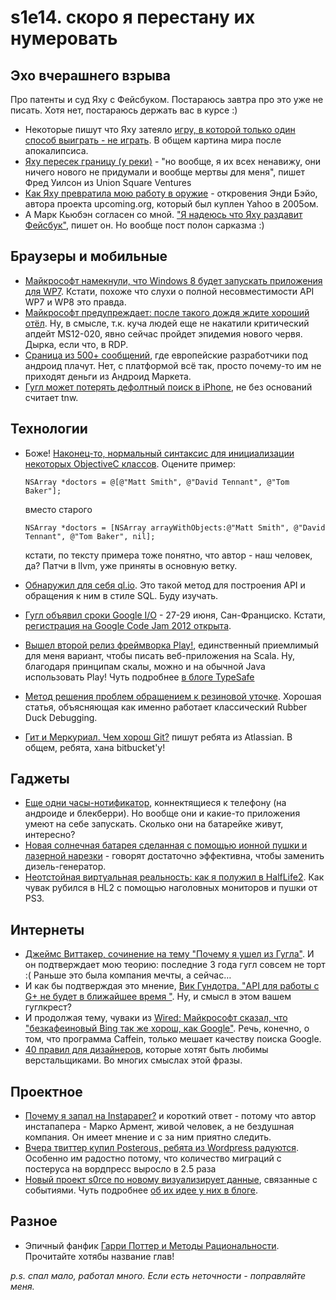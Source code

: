 # s1e14. скоро я перестану их нумеровать

## Эхо вчерашнего взрыва
Про патенты и суд Яху с Фейсбуком. Постараюсь завтра про это уже не писать. Хотя нет, постараюсь держать вас в курсе :)

* Некоторые пишут что Яху затеяло [игру, в которой только один способ выиграть - не играть](http://www.feld.com/wp/archives/2012/03/games-where-the-only-winning-move-is-not-to-play.html). В общем картина мира после апокалипсиса.
* [Яху пересек границу (у реки)](http://www.avc.com/a_vc/2012/03/yahoo-crosses-the-line.html) - "но вообще, я их всех ненавижу, они ничего нового не придумали и вообще мертвы для меня", пишет Фред Уилсон из Union Square Ventures
* [Как Яху превратила мою работу в оружие](http://www.wired.com/epicenter/2012/03/opinion-baio-yahoo-patent-lie/) - откровения Энди Бэйо, автора проекта upcoming.org, который был куплен Yahoo в 2005ом.
* А Марк Кьюбэн согласен со мной. ["Я надеюсь что Яху раздавит Фейсбук"](http://blogmaverick.com/2012/03/13/i-hope-yahoo-crushes-facebook-in-its-patent-suit/), пишет он. Но вообще пост полон сарказма :)

## Браузеры и мобильные
* [Майкрософт намекнули, что Windows 8 будет запускать приложения для WP7](http://www.extremetech.com/computing/122289-microsoft-hints-that-windows-8-will-run-windows-phone-7-apps). Кстати, похоже что слухи о полной несовместимости API WP7 и WP8 это правда.
* [Майкрософт предупреждает: после такого дождя ждите хороший отёл](http://www.zdnet.com/blog/security/microsoft-warns-expect-exploits-for-critical-windows-worm-hole/10745). Ну, в смысле, т.к. куча людей еще не накатили критический апдейт MS12-020, явно сейчас пройдет эпидемия нового червя. Дырка, если что, в RDP.
* [Сраница из 500+ сообщений](https://groups.google.com/a/googleproductforums.com/forum/#!category-topic/checkout-merchant/selling-with-google-checkout/AM5NpAx6wpw), где европейские разработчики под андроид плачут. Нет, с платформой всё так, просто почему-то им не приходят деньги из Андроид Маркета.
* [Гугл может потерять дефолтный поиск в iPhone](http://thenextweb.com/apple/2012/03/13/the-ftc-subpoena-of-apple-could-spell-the-end-of-googles-default-search-status-on-the-iphone/), не без оснований считает tnw.


## Технологии
* Боже! [Наконец-то, нормальный синтаксис для инициализации некоторых ObjectiveC классов](http://deallocatedobjects.com/posts/new-objective-c-literal-syntax-for-nsarray,-nsdictionary-&-nsnumber). Оцените пример:

  `NSArray *doctors = @[@"Matt Smith", @"David Tennant", @"Tom Baker"];`

  вместо старого

  `NSArray *doctors = [NSArray arrayWithObjects:@"Matt Smith", @"David Tennant", @"Tom Baker", nil];`

  кстати, по тексту примера тоже понятно, что автор - наш человек, да? Патчи в llvm, уже приняты в основную ветку.

* [Обнаружил для себя ql.io](http://ql.io/). Это такой метод для построения API и обращения к ним в стиле SQL. Буду изучать.
* [Гугл объявил сроки Google I/O](https://developers.google.com/events/io/) - 27-29 июня, Сан-Франциско. Кстати, [регистрация на Google Code Jam 2012 открыта](http://code.google.com/codejam/).
* [Вышел второй релиз фреймворка Play!](http://www.playframework.org/), единственный приемлимый для меня вариант, чтобы писать веб-приложения на Scala. Ну, благодаря принципам скалы, можно и на обычной Java использовать Play! Чуть подробнее [в блоге TypeSafe](http://blog.typesafe.com/introducing-play-20)
* [Метод решения проблем обращением к резиновой уточке](http://www.codinghorror.com/blog/2012/03/rubber-duck-problem-solving.html). Хорошая статья, объясняющая как именно работает классический Rubber Duck Debugging.
* [Гит и Меркуриал. Чем хорош Git?](http://blogs.atlassian.com/2012/03/git-vs-mercurial-why-git/) пишут ребята из Atlassian. В общем, ребята, хана bitbucket'у!

## Гаджеты
* [Еще одни часы-нотификатор](http://www.getinpulse.com/), коннектящиеся к телефону (на андроиде и блекберри). Но вообще они и какие-то приложения умеют на себе запускать. Сколько они на батарейке живут, интересно?
* [Новая солнечная батарея сделанная с помощью ионной пушки и лазерной нарезки](http://www.extremetech.com/extreme/122231-solar-panels-made-with-ion-cannon-are-cheap-enough-to-challenge-fossil-fuels) - говорят достаточно эффективна, чтобы заменить дизель-генератор.
* [Неотстойная виртуальная реальность: как я полужил в HalfLife2](http://arstechnica.com/gaming/news/2012/03/virtual-reality-that-doesnt-suck-my-time-inside-half-life-2.ars). Как чувак рубился в HL2 с помощью наголовных мониторов и пушки от PS3.

## Интернеты

* [Джеймс Виттакер, сочинение на тему "Почему я ушел из Гугла"](http://blogs.msdn.com/b/jw_on_tech/archive/2012/03/13/why-i-left-google.aspx). И он подтверждает мою теорию: последние 3 года гугл совсем не торт :( Раньше это была компания мечты, а сейчас…
* И как бы подтверждая это мнение, [Вик Гундотра, "API для работы с G+ не будет в ближайшее время "](http://siliconfilter.com/googles-vic-gundotra-majority-of-content-shared-on-google-is-not-public-readwrite-api-not-coming-anytime-soon/). Ну, и смысл в этом вашем гуглкрест?
* И продолжая тему, чуваки из [Wired: Майкрософт сказал, что "безкaфеиновый Bing так же хорош, как Google"](http://www.wired.com/wiredenterprise/2012/03/microsoft-bing-v-google/). Речь, конечно, о том, что программа Caffein, только мешает качеству поиска Google.
* [40 правил для дизайнеров](http://photoshopetiquette.com/), которые хотят быть любимы верстальщиками. Во многих смыслах этой фразы.

## Проектное
* [Почему я запал на Instapaper?](http://www.elezea.com/2012/03/sticking-with-instapaper/) и короткий ответ - потому что автор инстапапера - Марко Армент, живой человек, а не бездушная компания. Он имеет мнение и с за ним приятно следить.
* [Вчера твиттер купил Posterous, ребята из Wordpress радуются](http://en.blog.wordpress.com/2012/03/13/posterous-joins-twitter/). Особенно им радостно потому, что количество миграций с постеруса на вордпресс выросло в 2.5 раза
* [Новый проект s0rce по новому визуализирует данные](http://s0rce.com/issue-event/republican-primary), связанные с событиями. Чуть подробнее [об их идее у них в блоге](http://s0rce.com/blog/post/fixing-the-news).

## Разное
* Эпичный фанфик [Гарри Поттер и Методы Рациональности](http://hpmor.com/). Прочитайте хотябы название глав!

*p.s. спал мало,  работал много. Если есть неточности - поправляйте меня.*
